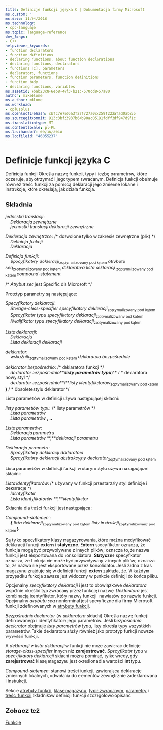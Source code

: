 ```yaml
---
title: Definicje funkcji języka C | Dokumentacja firmy Microsoft
ms.custom: ''
ms.date: 11/04/2016
ms.technology:
- cpp-language
ms.topic: language-reference
dev_langs:
- C++
helpviewer_keywords:
- function declarators
- function definitions
- declaring functions, about function declarations
- declaring functions, declarators
- functions [C], parameters
- declarators, functions
- function parameters, function definitions
- function body
- declaring functions, variables
ms.assetid: ebab23c8-6eb8-46f3-b21d-570cd8457a80
author: mikeblome
ms.author: mblome
ms.workload:
- cplusplus
ms.openlocfilehash: cbfc7e7bd6a3f2ef727a0cc259f222afad0ab555
ms.sourcegitcommit: 913c3bf23937b64b90ac05181fdff3df947d9f1c
ms.translationtype: MT
ms.contentlocale: pl-PL
ms.lasthandoff: 09/18/2018
ms.locfileid: "46055237"
---
```

# <a name="c-function-definitions"></a>Definicje funkcji języka C

Definicja funkcji Określa nazwę funkcji, typy i liczbę parametrów, które oczekuje, aby otrzymać i jego typem zwracanym. Definicja funkcji obejmuje również treści funkcji za pomocą deklaracji jego zmienne lokalne i instrukcje, które określają, jak działa funkcja.

## <a name="syntax"></a>Składnia

*jednostki translacji*:<br/>
&nbsp;&nbsp;&nbsp;&nbsp;*Deklaracja zewnętrzne* <br/>
&nbsp;&nbsp;&nbsp;&nbsp;*jednostki translacji* *deklaracji zewnętrzne*

*Deklaracja zewnętrzne*: /\* dozwolone tylko w zakresie zewnętrzne (plik) \*/<br/>
&nbsp;&nbsp;&nbsp;&nbsp;*Definicja funkcji*<br/>
&nbsp;&nbsp;&nbsp;&nbsp;*Deklaracja*

*Definicja funkcji*:<br/>
&nbsp;&nbsp;&nbsp;&nbsp;*Specyfikatory deklaracji*<sub>zoptymalizowany pod kątem</sub> *atrybutu seq*<sub>zoptymalizowany pod kątem</sub> *deklaratora* *lista deklaracji*  <sub>zoptymalizowany pod kątem</sub> *compound-statement*

/\* *Atrybut seq* jest Specific dla Microsoft \*/

Prototyp parametry są następujące:

*Specyfikatory deklaracji*:<br/>
&nbsp;&nbsp;&nbsp;&nbsp;*Storage-class-specifier* *specyfikatory deklaracji*<sub>zoptymalizowany pod kątem</sub> <br/>
&nbsp;&nbsp;&nbsp;&nbsp;*Specyfikator typu* *specyfikatory deklaracji*<sub>zoptymalizowany pod kątem</sub><br/>
&nbsp;&nbsp;&nbsp;&nbsp;*Kwalifikator typu* *specyfikatory deklaracji*<sub>zoptymalizowany pod kątem</sub>

*Lista deklaracji*:<br/>
&nbsp;&nbsp;&nbsp;&nbsp;*Deklaracja*<br/>
&nbsp;&nbsp;&nbsp;&nbsp;*Lista deklaracji* *deklaracji*

*deklarator*:<br/>
&nbsp;&nbsp;&nbsp;&nbsp;*wskaźnik*<sub>zoptymalizowany pod kątem</sub> *deklaratora bezpośrednie*

*deklarator bezpośrednio*: /\* deklaratora funkcji \*/<br/>
&nbsp;&nbsp;&nbsp;&nbsp;*deklarator bezpośrednio***(***listy parametrów typu***)**  / \* deklaratora nowy styl \*/<br/>
&nbsp;&nbsp;&nbsp;&nbsp;*deklarator bezpośrednio***(***listy identyfikatorów*<sub>zoptymalizowany pod kątem</sub> **)**  / \* Obsolete stylu deklarator \*/

Lista parametrów w definicji używa następującej składni:

*listy parametrów typu*: /\* listy parametrów \*/<br/>
&nbsp;&nbsp;&nbsp;&nbsp;*Lista parametrów* <br/>
&nbsp;&nbsp;&nbsp;&nbsp;*Lista parametrów* **,...**

*Lista parametrów*:<br/>
&nbsp;&nbsp;&nbsp;&nbsp;*Deklaracja parametru*<br/>
&nbsp;&nbsp;&nbsp;&nbsp;*Lista parametrów* **,***deklaracji parametru*

*Deklaracja parametru*:<br/>
&nbsp;&nbsp;&nbsp;&nbsp;*Specyfikatory deklaracji* *deklaratora*<br/>
&nbsp;&nbsp;&nbsp;&nbsp;*Specyfikatory deklaracji* *abstrakcyjny declarator*<sub>zoptymalizowany pod kątem</sub>

Lista parametrów w definicji funkcji w starym stylu używa następującej składni:

*Lista identyfikatorów*: /\* używany w funkcji przestarzały styl definicje i deklaracje \*/<br/>
&nbsp;&nbsp;&nbsp;&nbsp;*Identyfikator*<br/>
&nbsp;&nbsp;&nbsp;&nbsp;*Lista identyfikatorów* **,***identyfikator*

Składnia dla treści funkcji jest następująca:

*Compound-statement*:<br/>
&nbsp;&nbsp;&nbsp;&nbsp;**{** *lista deklaracji*<sub>zoptymalizowany pod kątem</sub> *listy instrukcji*<sub>zoptymalizowany pod kątem</sub> **}**

Są tylko specyfikatory klasy magazynowania, które można modyfikować deklaracji funkcji **extern** i **statyczne**. **Extern** specyfikator oznacza, że funkcja mogą być przywoływane z innych plików; oznacza to, że nazwa funkcji jest eksportowana do konsolidatora. **Statyczne** specyfikator oznacza, że funkcja nie może być przywoływany z innych plików; oznacza to, że nazwa nie jest eksportowane przez konsolidator. Jeśli żadna z klas magazynu znajduje się w definicji funkcji **extern** zakłada, że. W każdym przypadku funkcja zawsze jest widoczny w punkcie definicji do końca pliku.

Opcjonalny *specyfikatory deklaracji* i jest to obowiązkowe *deklaratora* wspólnie określić typ zwracany przez funkcję i nazwę. *Deklaratora* jest kombinacją identyfikator, który nazwy funkcji i nawiasów po nazwie funkcji. Opcjonalny *atrybutu seq* nonterminal jest specyficzne dla firmy Microsoft funkcji zdefiniowanych w [atrybuty funkcji](../c-language/function-attributes.md).

*Bezpośrednio declarator* (w *deklaratora* składni) Określa nazwę funkcji definiowanego i identyfikatory jego parametrów. Jeśli *bezpośrednio declarator* obejmuje *listy parametrów typu*, listy określa typy wszystkich parametrów. Takie deklaratora służy również jako prototyp funkcji nowsze wywołań funkcji.

A *deklaracji* w *lista deklaracji* w funkcji nie może zawierać definicje *storage-class-specifier* innych niż **zarejestrować**. *Specyfikator typu* w *specyfikatory deklaracji* składni można pominąć, tylko wtedy, gdy **zarejestrować** klasę magazynu jest określona dla wartości **int** typu.

*Compound-statement* stanowi treści funkcji, zawierająca deklaracje zmiennych lokalnych, odwołania do elementów zewnętrznie zadeklarowana i instrukcji.

Sekcje [atrybuty funkcji](../c-language/function-attributes.md), [klasę magazynu](../c-language/storage-class.md), [typie zwracanym](../c-language/return-type.md), [parametry](../c-language/parameters.md), i [treści funkcji](../c-language/function-body.md) składników definicji funkcji szczegółowo opisano.

## <a name="see-also"></a>Zobacz też

[Funkcje](../c-language/functions-c.md)
